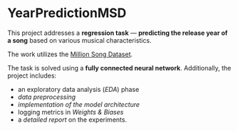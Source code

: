 # YearPredictionMSD

This project addresses a **regression task** — **predicting the release year 
of a song** based on various musical characteristics.

The work utilizes the [Million Song Dataset](http://www.millionsongdataset.com/).

The task is solved using a **fully connected neural network**. 
Additionally, the project includes:
* an exploratory data analysis (_EDA_) phase
* _data preprocessing_
* _implementation of the model architecture_
* logging metrics in _Weights & Biases_
* a _detailed report_ on the experiments.
